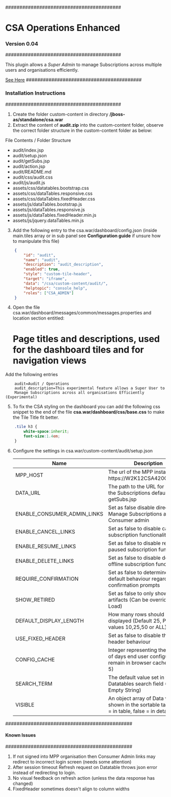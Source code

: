 #########################################
#  CSA Operations Enhanced	 	        #
###  Version 0.04 					  ###
#########################################

This plugin allows a *Super Admin* to manage Subscriptions across multiple users and organisations efficiently.

[See Here](http://alexevansigg.github.io/CSA-Enhanced-Operations)
#########################################
### Installation Instructions 		  ###
#########################################

1. Create the folder custom-content in directory **<csahome>/jboss-as/standalone/csa.war**
2. Extract the content of **audit.zip** into the custom-content folder, observe the correct folder structure in the custom-content folder as below:

 File Contents / Folder Structure
 * audit/index.jsp 						
 * audit/setup.json 					
 * audit/getSubs.jsp 
 * audit/action.jsp
 * audit/README.md
 * audit/css/audit.css
 * audit/js/audit.js
 * assets/css/datatables.bootstrap.css
 * assets/css/dataTables.responsive.css
 * assets/css/dataTables.fixedHeader.css
 * assets/js/dataTables.bootstrap.js
 * assets/js/dataTables.responsive.js
 * assets/js/dataTables.fixedHeader.min.js
 * assets/js/jquery.dataTables.min.js

3. Add the following entry to the csa.war/dashboard/config.json 
(inside main.tiles array or in sub panel see **Configuration guide** if unsure how to manipulate this file)

```JSON
	{
		"id": "audit",
		"name": "audit",
		"description": "audit_description",
		"enabled": true,
		"style": "custom-tile-header",
		"target": "iframe",
		"data": "/csa/custom-content/audit/",
		"helptopic": "console_help",
		"roles": ["CSA_ADMIN"]
	}
```
4. Open the file csa.war/dashboard/messages/common/messages.properties and location section entitled:
	# Page titles and descriptions, used for the dashboard tiles and for navigation views

Add the following entries

```	
	audit=Audit / Operations
	audit_description=This experimental feature allows a Super User to 
	Manage Subscriptions across all organisations Efficiently (Experimental)
```

5. To fix the CSA styling on the dashboard you can add the following css snippet to the end of the file **csa.war/dashboard/css/base.css** to make the Tile Title fit better.

```CSS
	.tile h3 {
		white-space:inherit;
		font-size:1.4em;
	}
```

6. Configure the settings in csa.war/custom-content/audit/setup.json

	Name | Description
	------------- | -------------
	MPP_HOST 					| The url of the MPP instance  e.g https://W2K12CSA420OO:8089/
	DATA_URL 					| The path to the URL for retrieving the Subscriptions default. getSubs.jsp
	ENABLE_CONSUMER_ADMIN_LINKS | Set as false disable direct links to Manage Subscriptions as Consumer admin
	ENABLE_CANCEL_LINKS 		| Set as false to disable cancel subscription functionality
	ENABLE_RESUME_LINKS			| Set as false to disable resuming paused subscription functionality
	ENABLE_DELETE_LINKS			| Set as false to disable deleting offline subscription functionality
	REQUIRE_CONFIRMATION		| Set as false to determine the default behaviour regarding confirmation prompts
	SHOW_RETIRED				| Set as false to only show active artifacts (Can be overriden on Load)
	DEFAULT_DISPLAY_LENGTH		| How many rows should be displayed (Default 25, Possible values 10,25,50 or ALL)
	USE_FIXED_HEADER			| Set as false to disable the fixed header behaviour
	CONFIG_CACHE				| Integer representing the number of days end user configuration remain in browser cache (Default 5)
	SEARCH_TERM					| The default value set in the Datatables search field (Default Empty String)
	VISIBLE						| An object array of Data which is shown in the sortable table, true = in table, false = in detail.



#############################################
#### Known Issues							#
#############################################

1. If not signed into MPP organisation then Consumer Admin links may redirect to incorrect login screen (needs some attention)
2. After session timeout Refresh request on Datatable throws json error instead of redirecting to login.
3. No visual feedback on refresh action (unless the data response has changed)
4. FixedHeader sometimes doesn't align to column widths

